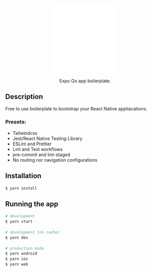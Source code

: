 <p align="center">
  <a href="https://expo.dev/client/" target="blank"><img src="assets/expo.svg" width="200" alt="Nest Logo" /></a>
</p>

  <p align="center">Expo Go app boilerplate.</p>

## Description

Free to use boilerplate to bootstrap your React Native appliacations.

### Presets:

- Tailwindcss
- Jest/React Native Testing Library
- ESLint and Prettier
- Lint and Test workflows
- pre-commit and lint-staged
- No routing nor navigation configurations

## Installation

```bash
$ yarn install
```

## Running the app

```bash
# development
$ yarn start

# development (no cache)
$ yarn dev

# production mode
$ yarn android
$ yarn ios
$ yarn web
```
